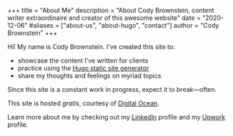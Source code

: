 +++
title = "About Me"
description = "About Cody Brownstein, content writer extraordinaire and creator of this awesome website"
date = "2020-12-06"
#aliases = ["about-us", "about-hugo", "contact"]
author = "Cody Brownstein"
+++

Hi! My name is Cody Brownstein. I've created this site to:

- showcase the content I've written for clients
- practice using the [Hugo static site generator](https://gohugo.io/)
- share my thoughts and feelings on myriad topics

Since this site is a constant work in progress, expect it to break—often.

This site is hosted _gratis_, courtesy of
[Digital Ocean](https://m.do.co/c/c734c24d9785).

Learn more about me by checking out my
[LinkedIn](https://www.linkedin.com/in/codybrownstein/) profile and my
[Upwork](https://www.upwork.com/fl/cbrownstein) profile.
